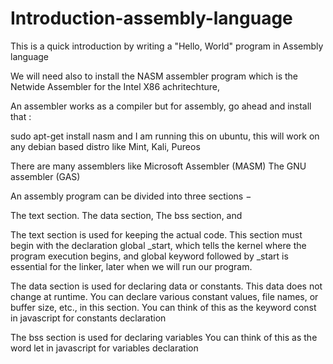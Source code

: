 # Introduction-assembly-language
This is a quick introduction by writing a "Hello, World" program in Assembly language

We will need also to install the NASM assembler program which is the Netwide Assembler for the Intel X86 achritechture,

An assembler works as a compiler but for assembly, go ahead and install that :

sudo apt-get install nasm and I am running this on ubuntu, this will work on any debian based distro like Mint, Kali, Pureos

There are many assemblers like Microsoft Assembler (MASM) The GNU assembler (GAS)

An assembly program can be divided into three sections −

The text section. The data section, The bss section, and

The text section is used for keeping the actual code. This section must begin with the declaration global _start, which tells the kernel where the program execution begins, and global keyword followed by _start is essential for the linker, later when we will run our program.

The data section is used for declaring data or constants. This data does not change at runtime. You can declare various constant values, file names, or buffer size, etc., in this section. You can think of this as the keyword const in javascript for constants declaration

The bss section is used for declaring variables You can think of this as the word let in javascript for variables declaration
